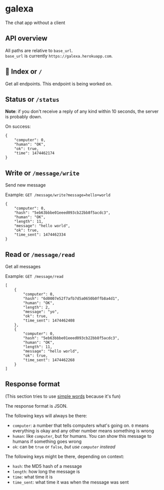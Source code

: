 # galexa
The chat app without a client

## API overview

All paths are relative to `base_url`.  
`base_url` is currently `https://galexa.herokuapp.com`.

## 🚧 Index or `/`

Get all endpoints. This endpoint is being worked on.

## Status or `/status`
**Note**: if you don't receive a reply of any kind within 10 seconds, the server is probably down.

On success:

```
{
    "computer": 0, 
    "human": "OK", 
    "ok": true, 
    "time": 1474462174
}
```

## Write or `/message/write`

Send new message

Example: `GET /message/write?message=hello+world`

```
{
    "computer": 0, 
    "hash": "5eb63bbbe01eeed093cb22bb8f5acdc3", 
    "human": "OK", 
    "length": 11, 
    "message": "hello world", 
    "ok": true, 
    "time_sent": 1474462334
}
````

## Read or `/message/read`

Get all messages

Example: `GET /message/read`

```
[
    {
        "computer": 0, 
        "hash": "6d0007e52f7afb7d5a0650b0ffb8a4d1", 
        "human": "OK", 
        "length": 2, 
        "message": "yo", 
        "ok": true, 
        "time_sent": 1474462408
    },
    {
        "computer": 0, 
        "hash": "5eb63bbbe01eeed093cb22bb8f5acdc3", 
        "human": "OK", 
        "length": 11, 
        "message": "hello world", 
        "ok": true, 
        "time_sent": 1474462268
    }
]
```

## Response format

(This section tries to use [simple words](https://www.xkcd.com/simplewriter/) because it's fun)

The response format is JSON.

The following keys will always be there:

- `computer`: a number that tells computers what's going on. `0` means everything is okay and any other number means something is wrong
- `human`: like `computer`, but for humans. You can show this message to humans if something goes wrong
- `ok`: can be `true` or `false`, _but use `computer` instead_

The following keys might be there, depending on context:

- `hash`: the MD5 hash of a message
- `length`: how long the message is
- `time`: what time it is
- `time_sent`: what time it was when the message was sent
